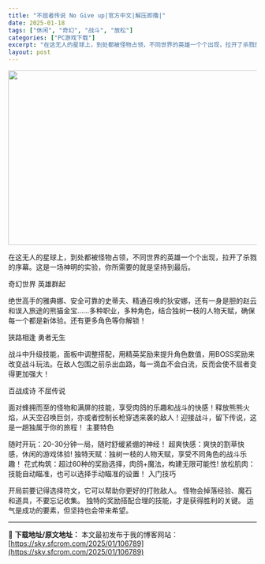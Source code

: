 ```yaml
---
title: "不屈者传说 No Give up|官方中文|解压即撸|"
date: 2025-01-18
tags: ["休闲", "奇幻", "战斗", "放松"]
categories: ["PC游戏下载"]
excerpt: "在这无人的星球上，到处都被怪物占领，不同世界的英雄一个个出现，拉开了杀戮的序幕。这是一场神明的实验，你所需要的就是坚持到最后。 奇幻世界 英雄群起 绝世高手的雅典娜、安全可靠的史蒂夫、精通召唤的狄安娜，还有一身是胆的赵云和误入旅途的熊猫金宝……多种职业，多种角色，结合独树一枝的人物天赋，确保每一个都&hellip;"
layout: post
---
```


<img class="aligncenter size-full wp-image-106747" src="https://sky.sfcrom.com/wp-content/uploads/2025/01/2025011809391430.webp" alt="" width="616" height="353" />

在这无人的星球上，到处都被怪物占领，不同世界的英雄一个个出现，拉开了杀戮的序幕。这是一场神明的实验，你所需要的就是坚持到最后。

奇幻世界 英雄群起

绝世高手的雅典娜、安全可靠的史蒂夫、精通召唤的狄安娜，还有一身是胆的赵云和误入旅途的熊猫金宝……多种职业，多种角色，结合独树一枝的人物天赋，确保每一个都是新体验。还有更多角色等你解锁！

狭路相逢 勇者无生

战斗中升级技能，面板中调整搭配，用精英奖励来提升角色数值，用BOSS奖励来改变战斗玩法。在敌人包围之前杀出血路，每一滴血不会白流，反而会使不屈者变得更加强大！

百战成诗 不屈传说

面对蜂拥而至的怪物和满屏的技能，享受肉鸽的乐趣和战斗的快感！释放熊熊火焰，从天空召唤巨剑，亦或者控制长枪穿透来袭的敌人！迎接战斗，留下传说，这是一趟独属于你的旅程！
主要特色

随时开玩：20-30分钟一局，随时舒缓紧绷的神经！
超爽快感：爽快的割草快感，休闲的游戏体验!
独特天赋：独树一枝的人物天赋，享受不同角色的战斗乐趣！
花式构筑：超过60种的奖励选择，肉鸽+魔法，构建无限可能性!
放松肌肉：技能自动瞄准，也可以选择手动瞄准的设置！
入门技巧

开局前要记得选择符文，它可以帮助你更好的打败敌人。
怪物会掉落经验、魔石和道具，不要忘记收集。
独特的奖励搭配合理的技能，才是获得胜利的关键。
运气是成功的要素，但坚持也会带来希望。

---
📖 **下载地址/原文地址：** 本文最初发布于我的博客网站：[https://sky.sfcrom.com/2025/01/106789](https://sky.sfcrom.com/2025/01/106789)
